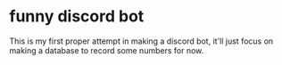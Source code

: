 # funny discord bot
This is my first proper attempt in making a discord bot, it'll just focus on making a database to record some numbers for now.
